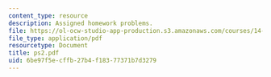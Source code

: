 ```yaml
---
content_type: resource
description: Assigned homework problems.
file: https://ol-ocw-studio-app-production.s3.amazonaws.com/courses/14-02-principles-of-macroeconomics-fall-2004/6be97f5ecffb27b4f18377371b7d3279_ps2.pdf
file_type: application/pdf
resourcetype: Document
title: ps2.pdf
uid: 6be97f5e-cffb-27b4-f183-77371b7d3279
---
```

